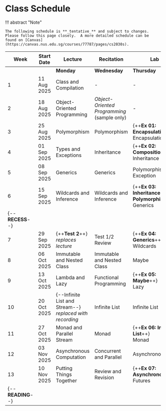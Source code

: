 # Class Schedule

!!! abstract "Note"

    The following schedule is **_tentative_** and subject to changes.  Please follow this page closely.  A more detailed schedule can be found on [Canvas](https://canvas.nus.edu.sg/courses/77787/pages/cs2030s).

| Week | Start Date | Lecture | Recitation | Lab | Others |
|---|---|---|---|---|---|
|   |   | **Monday** | **Wednesday** | **Thursday** | **Saturday** |
| 1 | 11 Aug 2025 | Class and Compilation | - | - | - |
| 2 | 18 Aug 2025 | Object-Oriented Programming | _Object-Oriented Programming_<br>(sample only) | - | VIM Workshop |
| 3 | 25 Aug 2025 | Polymorphism | Polymorphism | {++**Ex 01: Encapsulation**++}<br>Encapsulation | Catch-Up I |
| 4 | 01 Sep 2025 | Types and Exceptions | Inheritance | {++**Ex 02: Composition**++}<br>Inheritance | - |
| 5 | 08 Sep 2025 | Generics | Generics | Polymorphism and Exception | {++**Test 1**++} |
| 6 | 15 Sep 2025 | Wildcards and Inference | Wildcards and Inference | {++**Ex 03: Inheritance and Polymorphism**++}<br>Generics | Catch-Up II |
| {--**RECESS**--} |
| 7 | 29 Sep 2025 | {++**Test 2**++}<br>_replaces lecture_ | Test 1/2 Review | {++**Ex 04: Generics**++}<br>Wildcards | - |
| 8 | 06 Oct 2025 | Immutable and Nested Class | Immutable and Nested Class | Maybe | {++**PE 1**++} |
| 9 | 13 Oct 2025 | Lambda and Lazy | Functional Programming | {++**Ex 05: Maybe**++}<br>Lazy | Catch-Up III |
| 10 | 20 Oct 2025 | {--Infinite List and Stream--}<br>_replaced with recording_ | Infinite List | Infinite List | - |
| 11 | 27 Oct 2025 | Monad and Parallel Stream | Monad | {++**Ex 06: Infinite List**++}<br>Monad | Catch-Up IV |
| 12 | 03 Nov 2025 | Asynchronous Computation | Concurrent and Parallel | Asynchronous | {++**PE 2**++} |
| 13 | 10 Nov 2025 | Putting Things Together | Review and Revision | {++**Ex 07: Asynchronous**++}<br>Futures | - |
| {--**READING**--} |